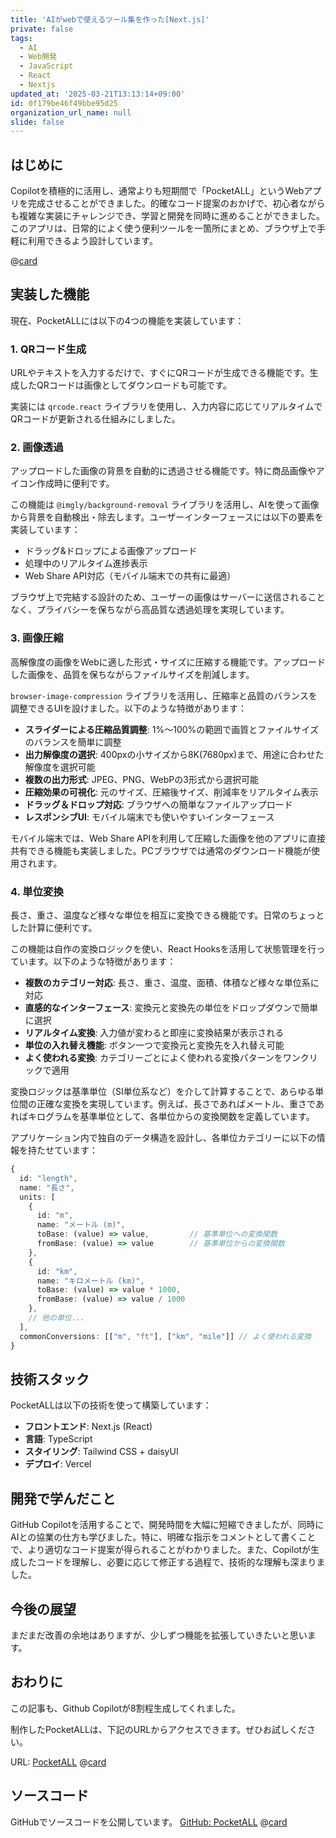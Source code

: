 ```yaml
---
title: 'AIがwebで使えるツール集を作った[Next.js]'
private: false
tags:
  - AI
  - Web開発
  - JavaScript
  - React
  - Nextjs
updated_at: '2025-03-21T13:13:14+09:00'
id: 0f179be46f49bbe95d25
organization_url_name: null
slide: false
---
```

## はじめに

Copilotを積極的に活用し、通常よりも短期間で「PocketALL」というWebアプリを完成させることができました。的確なコード提案のおかげで、初心者ながらも複雑な実装にチャレンジでき、学習と開発を同時に進めることができました。このアプリは、日常的によく使う便利ツールを一箇所にまとめ、ブラウザ上で手軽に利用できるよう設計しています。

@[card](https://pocket-all.vercel.app)


## 実装した機能

現在、PocketALLには以下の4つの機能を実装しています：

### 1. QRコード生成

URLやテキストを入力するだけで、すぐにQRコードが生成できる機能です。生成したQRコードは画像としてダウンロードも可能です。

実装には `qrcode.react` ライブラリを使用し、入力内容に応じてリアルタイムでQRコードが更新される仕組みにしました。

### 2. 画像透過

アップロードした画像の背景を自動的に透過させる機能です。特に商品画像やアイコン作成時に便利です。

この機能は `@imgly/background-removal` ライブラリを活用し、AIを使って画像から背景を自動検出・除去します。ユーザーインターフェースには以下の要素を実装しています：

- ドラッグ&ドロップによる画像アップロード
- 処理中のリアルタイム進捗表示
- Web Share API対応（モバイル端末での共有に最適）

ブラウザ上で完結する設計のため、ユーザーの画像はサーバーに送信されることなく、プライバシーを保ちながら高品質な透過処理を実現しています。

### 3. 画像圧縮

高解像度の画像をWebに適した形式・サイズに圧縮する機能です。アップロードした画像を、品質を保ちながらファイルサイズを削減します。

`browser-image-compression` ライブラリを活用し、圧縮率と品質のバランスを調整できるUIを設けました。以下のような特徴があります：

- **スライダーによる圧縮品質調整**: 1%〜100%の範囲で画質とファイルサイズのバランスを簡単に調整
- **出力解像度の選択**: 400pxの小サイズから8K(7680px)まで、用途に合わせた解像度を選択可能
- **複数の出力形式**: JPEG、PNG、WebPの3形式から選択可能
- **圧縮効果の可視化**: 元のサイズ、圧縮後サイズ、削減率をリアルタイム表示
- **ドラッグ＆ドロップ対応**: ブラウザへの簡単なファイルアップロード
- **レスポンシブUI**: モバイル端末でも使いやすいインターフェース


モバイル端末では、Web Share APIを利用して圧縮した画像を他のアプリに直接共有できる機能も実装しました。PCブラウザでは通常のダウンロード機能が使用されます。

### 4. 単位変換

長さ、重さ、温度など様々な単位を相互に変換できる機能です。日常のちょっとした計算に便利です。

この機能は自作の変換ロジックを使い、React Hooksを活用して状態管理を行っています。以下のような特徴があります：

- **複数のカテゴリー対応**: 長さ、重さ、温度、面積、体積など様々な単位系に対応
- **直感的なインターフェース**: 変換元と変換先の単位をドロップダウンで簡単に選択
- **リアルタイム変換**: 入力値が変わると即座に変換結果が表示される
- **単位の入れ替え機能**: ボタン一つで変換元と変換先を入れ替え可能
- **よく使われる変換**: カテゴリーごとによく使われる変換パターンをワンクリックで適用

変換ロジックは基準単位（SI単位系など）を介して計算することで、あらゆる単位間の正確な変換を実現しています。例えば、長さであればメートル、重さであればキログラムを基準単位として、各単位からの変換関数を定義しています。

アプリケーション内で独自のデータ構造を設計し、各単位カテゴリーに以下の情報を持たせています：

```typescript
{
  id: "length",
  name: "長さ",
  units: [
    {
      id: "m",
      name: "メートル (m)",
      toBase: (value) => value,         // 基準単位への変換関数
      fromBase: (value) => value        // 基準単位からの変換関数
    },
    {
      id: "km",
      name: "キロメートル (km)",
      toBase: (value) => value * 1000,
      fromBase: (value) => value / 1000
    },
    // 他の単位...
  ],
  commonConversions: [["m", "ft"], ["km", "mile"]] // よく使われる変換
}
```

## 技術スタック

PocketALLは以下の技術を使って構築しています：

- **フロントエンド**: Next.js (React)
- **言語**: TypeScript
- **スタイリング**: Tailwind CSS + daisyUI
- **デプロイ**: Vercel

## 開発で学んだこと

GitHub Copilotを活用することで、開発時間を大幅に短縮できましたが、同時にAIとの協業の仕方も学びました。特に、明確な指示をコメントとして書くことで、より適切なコード提案が得られることがわかりました。また、Copilotが生成したコードを理解し、必要に応じて修正する過程で、技術的な理解も深まりました。

## 今後の展望

まだまだ改善の余地はありますが、少しずつ機能を拡張していきたいと思います。

## おわりに

この記事も、Github Copilotが8割程生成してくれました。

制作したPocketALLは、下記のURLからアクセスできます。ぜひお試しください。

URL: [PocketALL](https://pocket-all.vercel.app)
@[card](https://pocket-all.vercel.app)



## ソースコード

GitHubでソースコードを公開しています。
[GitHub: PocketALL](https://github.com/yuto0623/pocket-all)
@[card](https://github.com/yuto0623/pocket-all)
